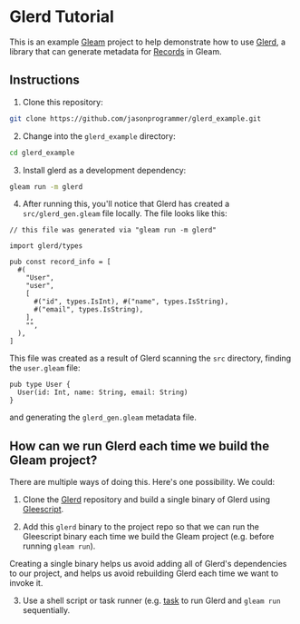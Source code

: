 # Glerd Tutorial

This is an example [Gleam](https://gleam.run/) project to help demonstrate how
to use [Glerd](https://github.com/darky/glerd), a library that can generate
metadata for [Records](https://tour.gleam.run/data-types/records/) in Gleam.

## Instructions

1. Clone this repository:

```bash
git clone https://github.com/jasonprogrammer/glerd_example.git
```

2. Change into the `glerd_example` directory:

```bash
cd glerd_example
```

3. Install glerd as a development dependency:

```bash
gleam run -m glerd
```

4. After running this, you'll notice that Glerd has created a
`src/glerd_gen.gleam` file locally. The file looks like this:

```gleam
// this file was generated via "gleam run -m glerd"

import glerd/types

pub const record_info = [
  #(
    "User",
    "user",
    [
      #("id", types.IsInt), #("name", types.IsString),
      #("email", types.IsString),
    ],
    "",
  ),
]
```

This file was created as a result of Glerd scanning the `src` directory,
finding the `user.gleam` file:

```gleam
pub type User {
  User(id: Int, name: String, email: String)
}
```

and generating the `glerd_gen.gleam` metadata file.

## How can we run Glerd each time we build the Gleam project?

There are multiple ways of doing this. Here's one possibility. We could:

1. Clone the [Glerd](https://github.com/darky/glerd) repository and build a
single binary of Glerd using [Gleescript](https://hexdocs.pm/gleescript/).

2. Add this `glerd` binary to the project repo so that we can run the Gleescript binary
each time we build the Gleam project (e.g. before running `gleam run`).

Creating a single binary helps us avoid adding all of Glerd's dependencies to
our project, and helps us avoid rebuilding Glerd each time we want to
invoke it.

3. Use a shell script or task runner
(e.g. [task](https://github.com/go-task/task) to run Glerd and `gleam run` sequentially.
